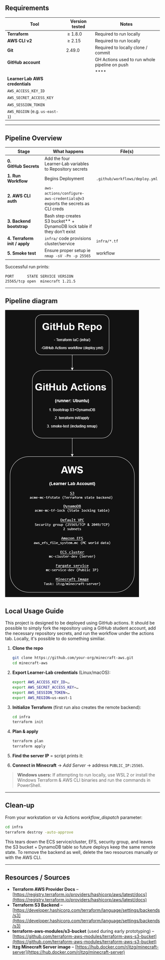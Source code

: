 ## Requirements

| Tool                            | Version tested       | Notes                                                                                 |
| ------------------------------- | -------------------- | ------------------------------------------------------------------------------------- |
| **Terraform**                   |  ≥ 1.8.0             | Required to run locally                                                               |
| **AWS CLI v2**                  |  ≥ 2.15              | Required to run locally                                                               |
| **Git**                         |  2.49.0              | Required to locally clone / commit                                                    |
| **GitHub account**              |                      | GH Actions used to run whole pipeline on push                                         |
|                                 |                      |           ****                                                                        |
| **Learner Lab AWS credentials** |                      |                                                                                       |
| `AWS_ACCESS_KEY_ID`             |                      |                                                                                       |
| `AWS_SECRET_ACCESS_KEY`         |                      |                                                                                       |
| `AWS_SESSION_TOKEN`             |                      |                                                                                       |
| `AWS_REGION` (e.g. `us-east-1`) |                      |                                                                                       |

---

## Pipeline Overview
| Stage                         | What happens                                                                          | File(s)                        |
| ----------------------------- | ------------------------------------------------------------------------------------- | ------------------------------ |
| **0. GitHub Secrets**         | Add the four Learner‑Lab variables to Repository secrets                          |                                |
| **1. Run Workflow**           | Begins Deployment                                                                     | `.github/workflows/deploy.yml` |
| **2. AWS CLI auth**           | `aws-actions/configure-aws-credentials@v3` exports the secrets as CLI creds           |                                |
| **3. Backend bootstrap**      | Bash step creates S3 bucket** + DynamoDB lock table if they don’t exist         |                                |
| **4. Terraform init / apply** | `infra/` code provisions                cluster/service                               |  `infra/*.tf`                  |
| **5. Smoke test**             | Ensure proper setup ie `nmap -sV -Pn -p 25565`                                        | workflow                       |

Successful run prints:

```
PORT      STATE SERVICE VERSION
25565/tcp open  minecraft 1.21.5
```

---

## Pipeline diagram

![Minecraft CI/CD architecture](diagram.png)

## Local Usage Guide

This project is designed to be deployed using GitHub actions. It should be possible to simply fork the repository using a GitHub student account, add the necessary repository secrets,
and run the workflow under the actions tab. Locally, it's possible to do something similiar.

1. **Clone the repo**

   ```bash
   git clone https://github.com/your‑org/minecraft‑aws.git
   cd minecraft‑aws
   ```
2. **Export Learner‑Lab credentials** (Linux/macOS):

   ```bash
   export AWS_ACCESS_KEY_ID=…
   export AWS_SECRET_ACCESS_KEY=…
   export AWS_SESSION_TOKEN=…
   export AWS_REGION=us-east-1
   ```
3. **Initialize Terraform** (first run also creates the remote backend):

   ```bash
   cd infra
   terraform init
   ```
4. **Plan & apply**

   ```bash
   terraform plan
   terraform apply
   ```
5. **Find the server IP** = script prints it:

6. **Connect in Minecraft** → *Add Server* → address `PUBLIC_IP:25565`.
   
> **Windows users:** If attempting to run locally, use WSL 2 or install the Windows Terraform & AWS CLI binaries and run the commands in PowerShell.
---

## Clean‑up

From your workstation or via Actions *workflow\_dispatch* parameter:

```bash
cd infra
terraform destroy -auto-approve
```

This tears down the ECS service/cluster, EFS, security group, and leaves the
S3 bucket + DynamoDB table so future deploys keep the same remote state.
To remove the backend as well, delete the two resources manually or with the
AWS CLI.

---

## Resources / Sources

* **Terraform AWS Provider Docs** – [https://registry.terraform.io/providers/hashicorp/aws/latest/docs](https://registry.terraform.io/providers/hashicorp/aws/latest/docs)
* **Terraform S3 Backend** – [https://developer.hashicorp.com/terraform/language/settings/backends/s3](https://developer.hashicorp.com/terraform/language/settings/backends/s3)
* **terraform‑aws‑modules/s3‑bucket** (used during early prototyping) – [https://github.com/terraform-aws-modules/terraform-aws-s3-bucket](https://github.com/terraform-aws-modules/terraform-aws-s3-bucket)
* **Itzg Minecraft Server image** – [https://hub.docker.com/r/itzg/minecraft-server](https://hub.docker.com/r/itzg/minecraft-server)
